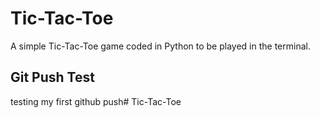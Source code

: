 # Tic-Tac-Toe
A simple Tic-Tac-Toe game coded in Python to be played in the terminal.

## Git Push Test

testing my first github push# Tic-Tac-Toe
